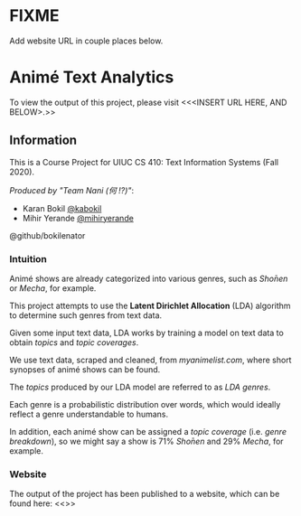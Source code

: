 # FIXME

Add website URL in couple places below.

# Animé Text Analytics

To view the output of this project, please visit <<<INSERT URL HERE, AND BELOW>.>>
  
## Information

This is a Course Project for UIUC CS 410: Text Information Systems (Fall 2020).

*Produced by "Team Nani (何 !?)"*:
* Karan Bokil [@kabokil](https://github.com/bokilenator)
* Mihir Yerande [@mihiryerande](https://github.com/mihiryerande)

@github/bokilenator

### Intuition

Animé shows are already categorized into various genres, such as *Shо̄nen* or *Mecha*, for example.

This project attempts to use the **Latent Dirichlet Allocation** (LDA) algorithm to determine such genres from text data.

Given some input text data, LDA works by training a model on text data to obtain *topics* and *topic coverages*.

We use text data, scraped and cleaned, from *myanimelist.com*, where short synopses of animé shows can be found.

The *topics* produced by our LDA model are referred to as *LDA genres*.

Each genre is a probabilistic distribution over words, which would ideally reflect a genre understandable to humans.

In addition, each animé show can be assigned a *topic coverage* (i.e. *genre breakdown*), so we might say a show is 71% *Shо̄nen* and 29% *Mecha*, for example.

### Website

The output of the project has been published to a website, which can be found here: <<<INSERT URL HERE>>>
